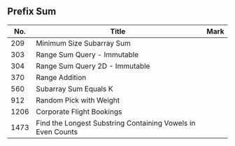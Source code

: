 ## Prefix Sum
| No.  | Title                                                       | Mark |
|------|-------------------------------------------------------------|------|
| 209  | Minimum Size Subarray Sum                                   |      |
| 303  | Range Sum Query - Immutable                                 |      |
| 304  | Range Sum Query 2D - Immutable                              |      |
| 370  | Range Addition                                              |      |
| 560  | Subarray Sum Equals K                                       |      |
| 912  | Random Pick with Weight                                     |      |
| 1206 | Corporate Flight Bookings                                   |      |
| 1473 | Find the Longest Substring Containing Vowels in Even Counts |      |
